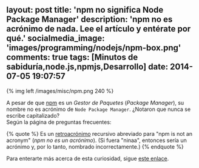 layout: post
title: 'npm no significa Node Package Manager'
description: 'npm no es acrónimo de nada. Lee el artículo y entérate por qué.'
socialmedia_image: 'images/programming/nodejs/npm-box.png'
comments: true
tags: [Minutos de sabiduría,node.js,npmjs,Desarrollo]
date: 2014-07-05 19:07:57
---

{% img left /images/misc/npm.png 240 %}

A pesar de que [npm](http://npmjs.org) es un _Gestor de Paquetes_ (_Package Manager_), su nombre no es acrónimo de `Node Package Manager`. ¿Notaron que nunca se escribe capitalizado?
<br>
Según la página de preguntas frecuentes:

{% quote %}
Es un [retroacrónimo](http://es.wikipedia.org/wiki/Retroacr%C3%B3nimo) recursivo abreviado para "npm is not an acronym" (_npm no es un acrónimo_). (Si fuera "ninaa", entonces sería un acrónimo y, por lo tanto, nombrado incorrectamente.)
{% endquote %}

Para enterarte más acerca de esta curiosidad, sigue [este enlace](https://www.npmjs.org/doc/faq.html#If-npm-is-an-acronym-why-is-it-never-capitalized).